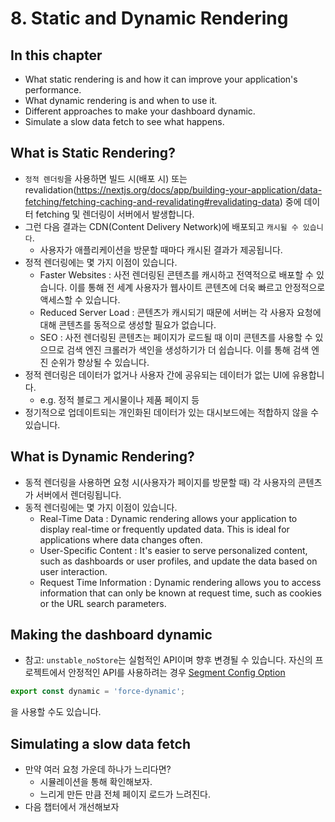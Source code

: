 # 8. Static and Dynamic Rendering

## In this chapter

- What static rendering is and how it can improve your application's performance.
- What dynamic rendering is and when to use it.
- Different approaches to make your dashboard dynamic.
- Simulate a slow data fetch to see what happens.

## What is Static Rendering?

- `정적 렌더링`을 사용하면 빌드 시(배포 시) 또는 revalidation(https://nextjs.org/docs/app/building-your-application/data-fetching/fetching-caching-and-revalidating#revalidating-data) 중에 데이터 fetching 및 렌더링이 서버에서 발생합니다.
- 그런 다음 결과는 CDN(Content Delivery Network)에 배포되고 `캐시될 수 있습니다`.
  - 사용자가 애플리케이션을 방문할 때마다 캐시된 결과가 제공됩니다.
- 정적 렌더링에는 몇 가지 이점이 있습니다.
  - Faster Websites : 사전 렌더링된 콘텐츠를 캐시하고 전역적으로 배포할 수 있습니다. 이를 통해 전 세계 사용자가 웹사이트 콘텐츠에 더욱 빠르고 안정적으로 액세스할 수 있습니다.
  - Reduced Server Load : 콘텐츠가 캐시되기 때문에 서버는 각 사용자 요청에 대해 콘텐츠를 동적으로 생성할 필요가 없습니다.
  - SEO : 사전 렌더링된 콘텐츠는 페이지가 로드될 때 이미 콘텐츠를 사용할 수 있으므로 검색 엔진 크롤러가 색인을 생성하기가 더 쉽습니다. 이를 통해 검색 엔진 순위가 향상될 수 있습니다.
- 정적 렌더링은 데이터가 없거나 사용자 간에 공유되는 데이터가 없는 UI에 유용합니다.
  - e.g. 정적 블로그 게시물이나 제품 페이지 등
- 정기적으로 업데이트되는 개인화된 데이터가 있는 대시보드에는 적합하지 않을 수 있습니다.

## What is Dynamic Rendering?

- 동적 렌더링을 사용하면 요청 시(사용자가 페이지를 방문할 때) 각 사용자의 콘텐츠가 서버에서 렌더링됩니다.
- 동적 렌더링에는 몇 가지 이점이 있습니다.
  - Real-Time Data : Dynamic rendering allows your application to display real-time or frequently updated data. This is ideal for applications where data changes often.
  - User-Specific Content : It's easier to serve personalized content, such as dashboards or user profiles, and update the data based on user interaction.
  - Request Time Information : Dynamic rendering allows you to access information that can only be known at request time, such as cookies or the URL search parameters.

## Making the dashboard dynamic

- 참고: `unstable_noStore`는 실험적인 API이며 향후 변경될 수 있습니다. 자신의 프로젝트에서 안정적인 API를 사용하려는 경우 [Segment Config Option](https://nextjs.org/docs/app/api-reference/file-conventions/route-segment-config)

```ts
export const dynamic = 'force-dynamic';
```

을 사용할 수도 있습니다.

## Simulating a slow data fetch

- 만약 여러 요청 가운데 하나가 느리다면?
  - 시뮬레이션을 통해 확인해보자.
  - 느리게 만든 만큼 전체 페이지 로드가 느려진다.
- 다음 챕터에서 개선해보자
